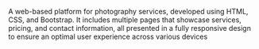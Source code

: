 A web-based platform for photography services, developed using HTML, CSS, and Bootstrap. It includes multiple pages that showcase services, pricing, and contact information, all presented in a fully responsive design to ensure an optimal user experience across various devices
